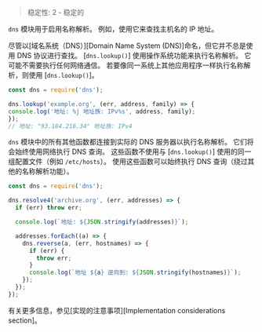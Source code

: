 
<!--introduced_in=v0.10.0-->

> 稳定性: 2 - 稳定的

<!-- source_link=lib/dns.js -->

`dns` 模块用于启用名称解析。 
例如，使用它来查找主机名的 IP 地址。

尽管以[域名系统（DNS）][Domain Name System (DNS)]命名，但它并不总是使用 DNS 协议进行查找。 
[`dns.lookup()`] 使用操作系统功能来执行名称解析。 
它可能不需要执行任何网络通信。 
若要像同一系统上其他应用程序一样执行名称解析，则使用 [`dns.lookup()`]。

```js
const dns = require('dns');

dns.lookup('example.org', (err, address, family) => {
console.log('地址: %j 地址族: IPv%s', address, family);
});
// 地址: "93.184.216.34" 地址族: IPv4
```

`dns` 模块中的所有其他函数都连接到实际的 DNS 服务器以执行名称解析。 
它们将会始终使用网络执行 DNS 查询。 
这些函数不使用与 [`dns.lookup()`] 使用的同一组配置文件（例如 `/etc/hosts`）。
使用这些函数可以始终执行 DNS 查询（绕过其他的名称解析功能）。

```js
const dns = require('dns');

dns.resolve4('archive.org', (err, addresses) => {
  if (err) throw err;

  console.log(`地址: ${JSON.stringify(addresses)}`);

  addresses.forEach((a) => {
    dns.reverse(a, (err, hostnames) => {
      if (err) {
        throw err;
      }
      console.log(`地址 ${a} 逆向到: ${JSON.stringify(hostnames)}`);
    });
  });
});
```

有关更多信息，参见[实现的注意事项][Implementation considerations section]。



